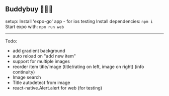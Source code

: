 Buddybuy 🤙🤙🤙
---

setup:
Install 'expo-go' app - for ios testing
Install dependencies: ```npm i```
Start expo with: ```npm run web```


---
Todo:
- add gradient background
- auto reload on "add new item"
- support for multiple images
- reorder item title/image (title/rating on left, image on right) (info continuity)
- Image search
- Title autodetect from image
- react-native.Alert.alert for web (for testing)